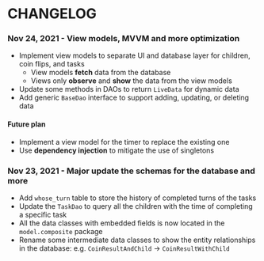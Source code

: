 # CHANGELOG

### Nov 24, 2021 - View models, MVVM and more optimization

- Implement view models to separate UI and database layer for children, coin flips, and tasks
    - View models **fetch** data from the database
    - Views only **observe** and **show** the data from the view models
- Update some methods in DAOs to return `LiveData` for dynamic data
- Add generic `BaseDao` interface to support adding, updating, or deleting data

#### Future plan  

- Implement a view model for the timer to replace the existing one
- Use **dependency injection** to mitigate the use of singletons

### Nov 23, 2021 - Major update the schemas for the database and more

- Add `whose_turn` table to store the history of completed turns of the tasks
- Update the `TaskDao` to query all the children with the time of completing a specific task
- All the data classes with embedded fields is now located in the `model.composite` package
- Rename some intermediate data classes to show the entity relationships in the database: e.g. `CoinResultAndChild` → `CoinResultWithChild`
